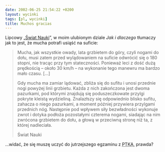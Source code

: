 ```yaml
---
date: 2002-06-25 21:54:22 +0200
layout: wycinki
tags: [pl, wycinki]
title: Muchos gracias
---
```


Lipcowy „[Świat Nauki](http://www.swiatnauki.pl/ '…czyli polski „Scientific American”')”, w moim ulubionym dziale <cite>Jak i dlaczego</cite> tłumaczy jak to jest, że mucha potrafi usiąść na suficie:

> Mucha, jak wszystkie owady, lata grzbietem do góry, czyli nogami do dołu, musi zatem przed wylądowaniem na suficie odwrócić się o 180 stopni, nie tracąc przy tym stateczności. Ponieważ leci z dość dużą prędkością – około 30 km/h – na wykonanie tego manewru ma bardzo mało czasu. […]
>
> Gdy mucha ma zamiar lądować, zbliża się do sufitu i unosi przednie nogi powyżej linii grzbietu. Każda z nich zakończona jest dwoma pazurkami, pod którymi znajdują się poduszeczkowate przylgi pokryte kleistą wydzieliną. Znalazłszy się odpowiednio blisko sufitu, zahacza o niego pazurkami, a moment później przywiera przylgami przednich nóg. Następnie pod wpływem siły bezwładności wykonuje zwrot i dotyka podłoża pozostałymi czterema nogami, siadając na nim zwrócona grzbietem do dołu, a głową w przeciwną stronę niż ta, z której nadleciała.
>
> Świat Nauki

…widać, że się muszę uczyć do jutrzejszego egzaminu z <acronym title='podstawy teoretyczne kryptografii i ochrony informacji A'>PTKA</acronym>, prawda?
